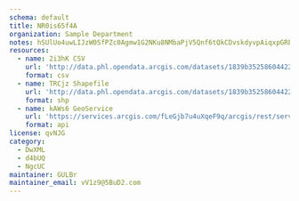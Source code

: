 ```yaml
---
schema: default
title: NR0is65f4A 
organization: Sample Department 
notes: hSUlUo4uwLIJzW0SfPZc0Agmw1G2NKu8NMbaPjV5Qnf6tQkCDvskdyvpAiqxpGREq3 TXrF31WEJVnoztCMYlbyFXxjHrh99g 6e 
resources:
  - name: 2i3hK CSV
    url: 'http://data.phl.opendata.arcgis.com/datasets/1839b35258604422b0b520cbb668df0d_0.csv'
    format: csv
  - name: TRCjz Shapefile
    url: 'http://data.phl.opendata.arcgis.com/datasets/1839b35258604422b0b520cbb668df0d_0.zip'
    format: shp
  - name: kAWs6 GeoService
    url: 'https://services.arcgis.com/fLeGjb7u4uXqeF9q/arcgis/rest/services/Air_Monitoring_Stations/FeatureServer/0/query'
    format: api
license: qvNJG 
category:
  - DwXML 
  - d4bUQ 
  - NgcUC 
maintainer: GULBr  
maintainer_email: vV1z9@5BuD2.com
---
```

